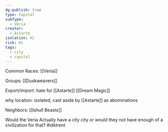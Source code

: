 ```yaml
---
dg-publish: true
type: Capital
subType:
  - Veria
creator:
  - Astarte
isolation: Hi
risk: Hi
tags:
  - city
  - capital
---
```

Common Races: [[Veria]]

Groups: [[Duskweavers]]

Export/import: hate for [[Astarte]] [[Dream Magic]]

why location: isolated, cast aside by [[Astarte]] as abominations

Neighbors: [[Ishull Beasts]]

Would the Veria Actually have a city city or would they not have enough of a civilization for that? #idktrent 